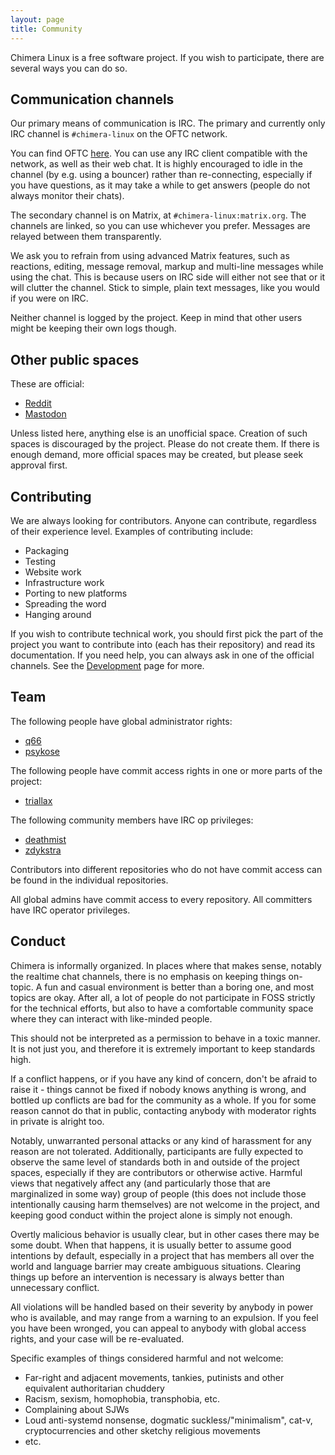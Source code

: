```yaml
---
layout: page
title: Community
---
```


Chimera Linux is a free software project. If you wish to participate, there
are several ways you can do so.

## Communication channels

Our primary means of communication is IRC. The primary and currently only
IRC channel is `#chimera-linux` on the OFTC network.

You can find OFTC [here](https://oftc.net). You can use any IRC client
compatible with the network, as well as their web chat. It is highly
encouraged to idle in the channel (by e.g. using a bouncer) rather than
re-connecting, especially if you have questions, as it may take a while
to get answers (people do not always monitor their chats).

The secondary channel is on Matrix, at `#chimera-linux:matrix.org`. The channels
are linked, so you can use whichever you prefer. Messages are relayed between
them transparently.

We ask you to refrain from using advanced Matrix features, such as reactions,
editing, message removal, markup and multi-line messages while using the chat.
This is because users on IRC side will either not see that or it will clutter
the channel. Stick to simple, plain text messages, like you would if you were
on IRC.

Neither channel is logged by the project. Keep in mind that other users might
be keeping their own logs though.

## Other public spaces

These are official:

* [Reddit](https://www.reddit.com/r/chimeralinux)
* [Mastodon](https://floss.social/@chimera_linux)

Unless listed here, anything else is an unofficial space. Creation of such
spaces is discouraged by the project. Please do not create them. If there
is enough demand, more official spaces may be created, but please seek
approval first.

## Contributing

We are always looking for contributors. Anyone can contribute, regardless
of their experience level. Examples of contributing include:

* Packaging
* Testing
* Website work
* Infrastructure work
* Porting to new platforms
* Spreading the word
* Hanging around

If you wish to contribute technical work, you should first pick the part
of the project you want to contribute into (each has their repository)
and read its documentation. If you need help, you can always ask in one
of the official channels. See the [Development](/development) page for more.

## Team

The following people have global administrator rights:

* [q66](https://github.com/q66)
* [psykose](https://github.com/nekopsykose)

The following people have commit access rights in one or more parts of the
project:

* [triallax](https://github.com/triallax)

The following community members have IRC op privileges:

* [deathmist](https://github.com/JamiKettunen)
* [zdykstra](https://github.com/zdykstra)

Contributors into different repositories who do not have commit access can
be found in the individual repositories.

All global admins have commit access to every repository. All committers
have IRC operator privileges.

## Conduct

Chimera is informally organized. In places where that makes sense, notably
the realtime chat channels, there is no emphasis on keeping things on-topic.
A fun and casual environment is better than a boring one, and most topics
are okay. After all, a lot of people do not participate in FOSS strictly
for the technical efforts, but also to have a comfortable community space
where they can interact with like-minded people.

This should not be interpreted as a permission to behave in a toxic manner.
It is not just you, and therefore it is extremely important to keep standards
high.

If a conflict happens, or if you have any kind of concern, don't be afraid to
raise it - things cannot be fixed if nobody knows anything is wrong, and
bottled up conflicts are bad for the community as a whole. If you for some
reason cannot do that in public, contacting anybody with moderator rights
in private is alright too.

Notably, unwarranted personal attacks or any kind of harassment for any reason
are not tolerated. Additionally, participants are fully expected to observe the
same level of standards both in and outside of the project spaces, especially if
they are contributors or otherwise active. Harmful views that negatively affect
any (and particularly those that are marginalized in some way) group of people
(this does not include those intentionally causing harm themselves) are not
welcome in the project, and keeping good conduct within the project alone is
simply not enough.

Overtly malicious behavior is usually clear, but in other cases there may be
some doubt. When that happens, it is usually better to assume good intentions
by default, especially in a project that has members all over the world and
language barrier may create ambiguous situations. Clearing things up before
an intervention is necessary is always better than unnecessary conflict.

All violations will be handled based on their severity by anybody in power who
is available, and may range from a warning to an expulsion. If you feel you
have been wronged, you can appeal to anybody with global access rights, and
your case will be re-evaluated.

Specific examples of things considered harmful and not welcome:

* Far-right and adjacent movements, tankies, putinists and other
  equivalent authoritarian chuddery
* Racism, sexism, homophobia, transphobia, etc.
* Complaining about SJWs
* Loud anti-systemd nonsense, dogmatic suckless/"minimalism",
  cat-v, cryptocurrencies and other sketchy religious movements
* etc.
